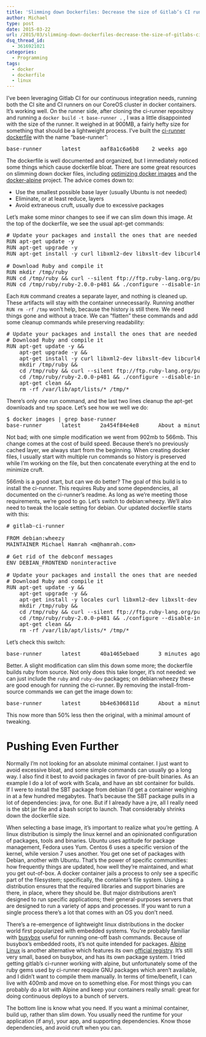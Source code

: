 ```yaml
---
title: 'Slimming down Dockerfiles: Decrease the size of Gitlab’s CI runner from 900 to 420 mb'
author: Michael
type: post
date: 2015-03-22
url: /2015/03/slimming-down-dockerfiles-decrease-the-size-of-gitlabs-ci-runner-from-900-to-420-mb/
dsq_thread_id:
  - 3616921021
categories:
  - Programming
tags:
  - docker
  - dockerfile
  - linux
---
```

I&#8217;ve been leveraging Gitlab CI for our continuous integration needs, running both the CI site and CI runners on our CoreOS cluster in docker containers. It&#8217;s working well. On the runner side, after cloning the ci-runner repositroy and running a `docker build -t base-runner .` , I was a little disappointed with the size of the runner. It weighed in at 900MB, a fairly hefty size for something that should be a lightweight process. I&#8217;ve built the [ci-runner dockerfile][1] with the name &#8220;base-runner&#8221;:

<pre class="syntax bash wrap:true">base-runner      latest      aaf8a1c6a6b8    2 weeks ago    901.1 MB
</pre>

The dockerfile is well documented and organized, but I immediately noticed some things which cause dockerfile bloat. There are some great resources on slimming down docker files, including [optimizing docker images][2] and the [docker-alpine][3] project. The advice comes down to:

  * Use the smallest possible base layer (usually Ubuntu is not needed)
  * Eliminate, or at least reduce, layers
  * Avoid extraneous cruft, usually due to excessive packages

Let&#8217;s make some minor changes to see if we can slim down this image. At the top of the dockerfile, we see the usual apt-get commands:

<pre class="syntax bash wrap:true"># Update your packages and install the ones that are needed to compile Ruby
RUN apt-get update -y
RUN apt-get upgrade -y
RUN apt-get install -y curl libxml2-dev libxslt-dev libcurl4-openssl-dev libreadline6-dev libssl-dev patch build-essential zlib1g-dev openssh-server libyaml-dev libicu-dev

# Download Ruby and compile it
RUN mkdir /tmp/ruby
RUN cd /tmp/ruby &#038;&#038; curl --silent ftp://ftp.ruby-lang.org/pub/ruby/2.0/ruby-2.0.0-p481.tar.gz | tar xz
RUN cd /tmp/ruby/ruby-2.0.0-p481 &#038;&#038; ./configure --disable-install-rdoc &#038;&#038; make install
</pre>

Each `RUN` command creates a separate layer, and nothing is cleaned up. These artifacts will stay with the container unnecessarily. Running another `RUN rm -rf /tmp` won&#8217;t help, because the history is still there. We need things gone and without a trace. We can &#8220;flatten&#8221; these commands and add some cleanup commands while preserving readability:

<pre class="syntax bash"># Update your packages and install the ones that are needed to compile Ruby
# Download Ruby and compile it
RUN apt-get update -y &#038;&#038; 
    apt-get upgrade -y &#038;&#038; 
    apt-get install -y curl libxml2-dev libxslt-dev libcurl4-openssl-dev libreadline6-dev libssl-dev patch build-essential zlib1g-dev openssh-server libyaml-dev libicu-dev &#038;&#038; 
    mkdir /tmp/ruby &#038;&#038; 
    cd /tmp/ruby &#038;&#038; curl --silent ftp://ftp.ruby-lang.org/pub/ruby/2.0/ruby-2.0.0-p481.tar.gz | tar xz &#038;&#038; 
    cd /tmp/ruby/ruby-2.0.0-p481 &#038;&#038; ./configure --disable-install-rdoc &#038;&#038; make install &#038;&#038; 
    apt-get clean &#038;&#038; 
    rm -rf /var/lib/apt/lists/* /tmp/*
</pre>

There&#8217;s only one run command, and the last two lines cleanup the apt-get downloads and `tmp` space. Let&#8217;s see how we well we do:

<pre class="syntax bash wrap:true">$ docker images | grep base-runner
base-runner      latest      2a454f84e4e8      About a minute ago   566.9 MB
</pre>

Not bad; with one simple modification we went from 902mb to 566mb. This change comes at the cost of build speed. Because there&#8217;s no previously cached layer, we always start from the beginning. When creating docker files, I usually start with multiple run commands so history is preserved while I&#8217;m working on the file, but then concatenate everything at the end to minimize cruft.

566mb is a good start, but can we do better? The goal of this build is to install the ci-runner. This requires Ruby and some dependencies, all documented on the ci-runner&#8217;s readme. As long as we&#8217;re meeting those requirements, we&#8217;re good to go. Let&#8217;s switch to debian:wheezy. We&#8217;ll also need to tweak the locale setting for debian. Our updated dockerfile starts with this:

<pre class="syntax bash wrap:true"># gitlab-ci-runner

FROM debian:wheezy
MAINTAINER Michael Hamrah &lt;m@hamrah.com>

# Get rid of the debconf messages
ENV DEBIAN_FRONTEND noninteractive

# Update your packages and install the ones that are needed to compile Ruby
# Download Ruby and compile it
RUN apt-get update -y &#038;&#038; 
    apt-get upgrade -y &#038;&#038; 
    apt-get install -y locales curl libxml2-dev libxslt-dev libcurl4-openssl-dev libreadline6-dev libssl-dev patch build-essential zlib1g-dev openssh-server libyaml-dev libicu-dev &#038;&#038; 
    mkdir /tmp/ruby &#038;&#038; 
    cd /tmp/ruby &#038;&#038; curl --silent ftp://ftp.ruby-lang.org/pub/ruby/2.0/ruby-2.0.0-p481.tar.gz | tar xz &#038;&#038; 
    cd /tmp/ruby/ruby-2.0.0-p481 &#038;&#038; ./configure --disable-install-rdoc &#038;&#038; make install &#038;&#038; 
    apt-get clean &#038;&#038; 
    rm -rf /var/lib/apt/lists/* /tmp/*
</pre>

Let&#8217;s check this switch:

<pre class="syntax bash wrap:true">base-runner      latest      40a1465ebaed      3 minutes ago      490.3 MB
</pre>

Better. A slight modification can slim this down some more; the dockerfile builds ruby from source. Not only does this take longer, it&#8217;s not needed: we can just include the `ruby` and `ruby-dev` packages; on debian:wheezy these are good enough for running the ci-runner. By removing the install-from-source commands we can get the image down to:

<pre class="syntax bash wrap:true">base-runner      latest      bb4e6306811d      About a minute ago   423.6 MB
</pre>

This now more than 50% less then the original, with a minimal amount of tweaking.

# Pushing Even Further

Normally I&#8217;m not looking for an absolute minimal container. I just want to avoid excessive bloat, and some simple commands can usually go a long way. I also find it best to avoid packages in favor of pre-built binaries. As an example I do a lot of work with Scala, and have an sbt container for builds. If I were to install the SBT package from debian I&#8217;d get a container weighing in at a few hundred megabytes. That&#8217;s because the SBT package pulls in a lot of dependencies: java, for one. But if I already have a jre, all I really need is the sbt jar file and a bash script to launch. That considerably shrinks down the dockerfile size.

When selecting a base image, it&#8217;s important to realize what you&#8217;re getting. A linux distribution is simply the linux kernel and an opinionated configuration of packages, tools and binaries. Ubuntu uses aptitude for package management, Fedora uses Yum. Centos 6 uses a specific version of the kernel, while version 7 uses another. You get one set of packages with Debian, another with Ubuntu. That&#8217;s the power of specific communities: how frequently things are updated, how well they&#8217;re maintained, and what you get out-of-box. A docker container jails a process to only see a specific part of the filesystem; specifically, the container&#8217;s file system. Using a distribution ensures that the required libraries and support binaries are there, in place, where they should be. But major distributions aren&#8217;t designed to run specific applications; their general-purposes servers that are designed to run a variety of apps and processes. If you want to run a single process there&#8217;s a lot that comes with an OS you don&#8217;t need.

There&#8217;s a re-emergence of lightweight linux distributions in the docker world first popularized with embedded systems. You&#8217;re probably familiar with [busybox][4] useful for running one-off bash commands. Because of busybox&#8217;s embedded roots, it&#8217;s not quite intended for packages. [Alpine Linux][5] is another alternative which features its own [official registry][6]. It&#8217;s still very small, based on busybox, and has its own package system. I tried getting gitlab&#8217;s ci-runner working with alpine, but unfortunately some of the ruby gems used by ci-runner require GNU packages which aren&#8217;t available, and I didn&#8217;t want to compile them manually. In terms of time/benefit, I can live with 400mb and move on to something else. For most things you can probably do a lot with Alpine and keep your containers really small: great for doing continuous deploys to a bunch of servers.

The bottom line is know what you need. If you want a minimal container, build up, rather than slim down. You usually need the runtime for your application (if any), your app, and supporting dependencies. Know those dependencies, and avoid cruft when you can.

 [1]: https://github.com/gitlabhq/gitlab-ci-runner/blob/master/Dockerfile
 [2]: http://www.centurylinklabs.com/optimizing-docker-images/
 [3]: https://github.com/gliderlabs/docker-alpine
 [4]: https://registry.hub.docker.com/_/busybox/
 [5]: https://www.alpinelinux.org
 [6]: https://registry.hub.docker.com/_/alpine/
